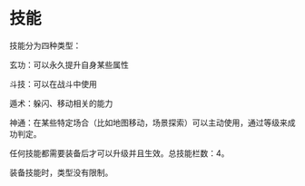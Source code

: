 # 技能

技能分为四种类型：

玄功：可以永久提升自身某些属性

斗技：可以在战斗中使用

遁术：躲闪、移动相关的能力

神通：在某些特定场合（比如地图移动，场景探索）可以主动使用，通过等级来成功判定。

任何技能都需要装备后才可以升级并且生效。总技能栏数：4。

装备技能时，类型没有限制。
